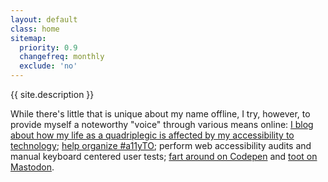 ```yaml
---
layout: default
class: home
sitemap:
  priority: 0.9
  changefreq: monthly
  exclude: 'no'
---
```


<p class="lede">{{ site.description }}</p>

While there's little that is unique about my name offline, I try, however, to provide myself a noteworthy "voice" through various means online: [I blog about how my life as a quadriplegic is affected by my accessibility to technology](https://abledaccess.com); [help organize #a11yTO](http://a11yto.com); perform web accessibility audits and manual keyboard centered user tests; [fart around on Codepen](https://codepen.io/johnnydaux) and <a rel="me" href="https://mastodon.social/@johnnydaux">toot on Mastodon</a>.
